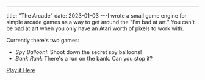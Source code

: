 ---
title: "The Arcade"
date: 2023-01-03
---I wrote a small game engine for simple arcade games as a way to get around the "I'm bad at art." You can't be bad at art when you only have an Atari worth of pixels to work with.

Currently there's two games:

- _Spy Balloon!_: Shoot down the secret spy balloons!
- _Bank Run!_: There's a run on the bank. Can you stop it?

[Play it Here](https://arcade.pointless.click/)
